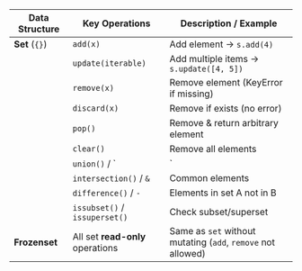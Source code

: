 
| Data Structure | Key Operations                   | Description / Example                                        |
| -------------- | -------------------------------- | ------------------------------------------------------------ |
| **Set** (`{}`) | `add(x)`                         | Add element → `s.add(4)`                                     |
|                | `update(iterable)`               | Add multiple items → `s.update([4, 5])`                      |
|                | `remove(x)`                      | Remove element (KeyError if missing)                         |
|                | `discard(x)`                     | Remove if exists (no error)                                  |
|                | `pop()`                          | Remove & return arbitrary element                            |
|                | `clear()`                        | Remove all elements                                          |
|                | `union()` / `                    | `                                                            |
|                | `intersection()` / `&`           | Common elements                                              |
|                | `difference()` / `-`             | Elements in set A not in B                                   |
|                | `issubset()` / `issuperset()`    | Check subset/superset                                        |
| **Frozenset**  | All set **read-only** operations | Same as `set` without mutating (`add`, `remove` not allowed) |
